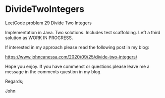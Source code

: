# DivideTwoIntegers
LeetCode problem 29 Divide Two Integers

Implementation in Java.
Two solutions.
Includes test scaffolding.
Left a third solution as WORK IN PROGRESS.

If interested in my approach please read the following post in my blog:

https://www.johncanessa.com/2020/09/25/divide-two-integers/

Hope you enjoy.
If you have commenst or questions please leave me a message in the comments question in my blog.

Regards;

John
